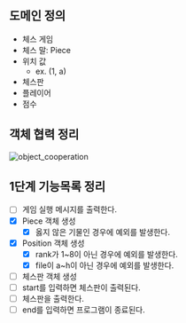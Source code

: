 ## 도메인 정의
- 체스 게임
- 체스 말: Piece
- 위치 값
  - ex. (1, a)
- 체스판
- 플레이어
- 점수

## 객체 협력 정리
![object_cooperation](https://user-images.githubusercontent.com/50176238/111277975-6300de00-867c-11eb-9175-601b2b382d33.png)

## 1단계 기능목록 정리
- [ ] 게임 실행 메시지를 출력한다.
- [x] Piece 객체 생성
  - [x] 옳지 않은 기물인 경우에 예외를 발생한다.
- [x] Position 객체 생성
  - [x] rank가 1~8이 아닌 경우에 예외를 발생한다.
  - [x] file이 a~h이 아닌 경우에 예외를 발생한다.
- [ ] 체스판 객체 생성
- [ ] start를 입력하면 체스판이 출력된다. 
- [ ] 체스판을 출력한다.
- [ ] end를 입력하면 프로그램이 종료된다.